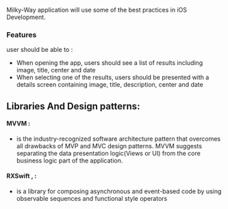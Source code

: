 Milky-Way application will use some of the best practices in iOS Development.

### Features
user should be able to :
- When opening the app, users should see a list of results including image, title, center
  and date
- When selecting one of the results, users should be presented with a details screen
  containing image, title, description, center and date

## Libraries And Design patterns:

#### MVVM :
 - is the industry-recognized software architecture pattern that overcomes all drawbacks of MVP and MVC design patterns. MVVM suggests separating the data presentation logic(Views or UI) from the core business logic part of the application.

#### RXSwift , :
 - is a library for composing asynchronous and event-based code by using observable sequences and functional style operators

